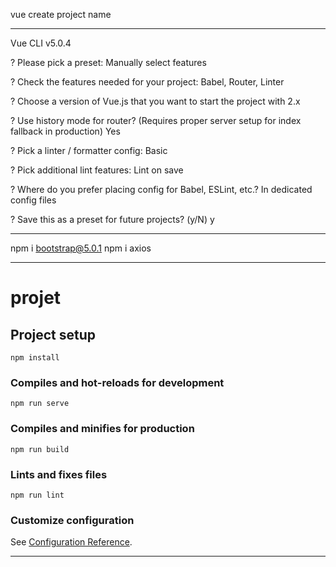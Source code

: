 
vue create project name
****************************************************************************************************
Vue CLI v5.0.4

? Please pick a preset: Manually select features

? Check the features needed for your project: Babel, Router, Linter

? Choose a version of Vue.js that you want to start the project with 2.x

? Use history mode for router? (Requires proper server setup for index fallback in production) Yes

? Pick a linter / formatter config: Basic

? Pick additional lint features: Lint on save

? Where do you prefer placing config for Babel, ESLint, etc.? In dedicated config files

? Save this as a preset for future projects? (y/N) y
****************************************************************************************************
npm i bootstrap@5.0.1
npm i axios
****************************************************************************************************
# projet

## Project setup
```
npm install
```

### Compiles and hot-reloads for development
```
npm run serve
```

### Compiles and minifies for production
```
npm run build
```

### Lints and fixes files
```
npm run lint
```

### Customize configuration
See [Configuration Reference](https://cli.vuejs.org/config/).
*************************************************************************

